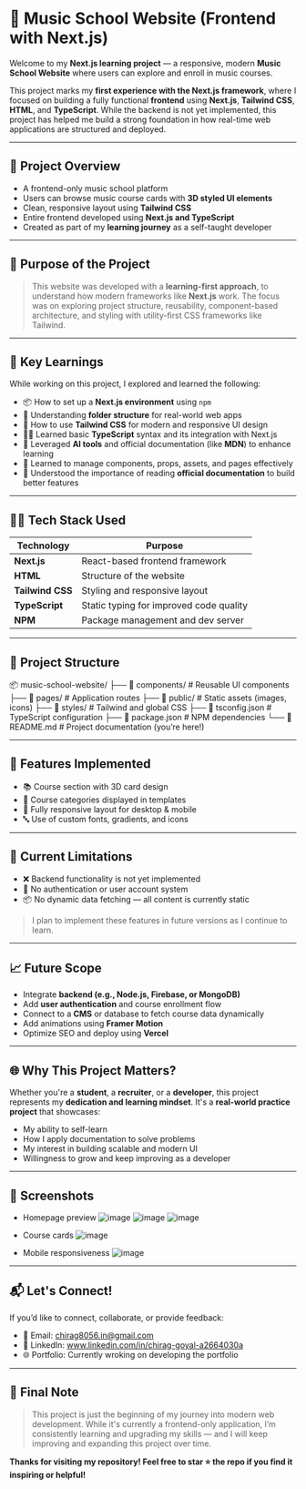 # 🎵 Music School Website (Frontend with Next.js)

Welcome to my **Next.js learning project** — a responsive, modern **Music School Website** where users can explore and enroll in music courses.

This project marks my **first experience with the Next.js framework**, where I focused on building a fully functional **frontend** using **Next.js**, **Tailwind CSS**, **HTML**, and **TypeScript**. While the backend is not yet implemented, this project has helped me build a strong foundation in how real-time web applications are structured and deployed.

---

## 🚀 Project Overview

- A frontend-only music school platform
- Users can browse music course cards with **3D styled UI elements**
- Clean, responsive layout using **Tailwind CSS**
- Entire frontend developed using **Next.js and TypeScript**
- Created as part of my **learning journey** as a self-taught developer

---

## 📌 Purpose of the Project

> This website was developed with a **learning-first approach**, to understand how modern frameworks like **Next.js** work. The focus was on exploring project structure, reusability, component-based architecture, and styling with utility-first CSS frameworks like Tailwind.

---

## 🧠 Key Learnings

While working on this project, I explored and learned the following:

- 📦 How to set up a **Next.js environment** using `npm`
- 🧱 Understanding **folder structure** for real-world web apps
- 🎨 How to use **Tailwind CSS** for modern and responsive UI design
- 🧑‍🎓 Learned basic **TypeScript** syntax and its integration with Next.js
- 🧰 Leveraged **AI tools** and official documentation (like **MDN**) to enhance learning
- 📁 Learned to manage components, props, assets, and pages effectively
- 🧭 Understood the importance of reading **official documentation** to build better features

---

## 🧑‍💻 Tech Stack Used

| Technology     | Purpose                            |
|----------------|------------------------------------|
| **Next.js**    | React-based frontend framework     |
| **HTML**       | Structure of the website           |
| **Tailwind CSS** | Styling and responsive layout   |
| **TypeScript** | Static typing for improved code quality |
| **NPM**        | Package management and dev server |

---

## 📁 Project Structure

📦 music-school-website/ ├── 📁 components/ # Reusable UI components ├── 📁 pages/ # Application routes ├── 📁 public/ # Static assets (images, icons) ├── 📁 styles/ # Tailwind and global CSS ├── 📄 tsconfig.json # TypeScript configuration ├── 📄 package.json # NPM dependencies └── 📄 README.md # Project documentation (you’re here!)

---

## 🎯 Features Implemented

- 📚 Course section with 3D card design
- 🎵 Course categories displayed in templates
- 📱 Fully responsive layout for desktop & mobile
- 🔤 Use of custom fonts, gradients, and icons

---

## 🧩 Current Limitations

- ❌ Backend functionality is not yet implemented
- 🔐 No authentication or user account system
- 📦 No dynamic data fetching — all content is currently static

> I plan to implement these features in future versions as I continue to learn.

---

## 📈 Future Scope

- Integrate **backend (e.g., Node.js, Firebase, or MongoDB)**
- Add **user authentication** and course enrollment flow
- Connect to a **CMS** or database to fetch course data dynamically
- Add animations using **Framer Motion**
- Optimize SEO and deploy using **Vercel**

---

## 🌐 Why This Project Matters?

Whether you're a **student**, a **recruiter**, or a **developer**, this project represents my **dedication and learning mindset**. It's a **real-world practice project** that showcases:

- My ability to self-learn
- How I apply documentation to solve problems
- My interest in building scalable and modern UI
- Willingness to grow and keep improving as a developer

---

## 📸 Screenshots

- Homepage preview
  ![image](https://github.com/user-attachments/assets/39592b6d-459a-4be7-9329-d047b01168cd)
  ![image](https://github.com/user-attachments/assets/0ebd4b1c-c8e1-478a-a587-91afb25b5a43)
  ![image](https://github.com/user-attachments/assets/3eeb5c6b-7b80-4023-b025-2274d28b8bd1)

- Course cards
  ![image](https://github.com/user-attachments/assets/d2381745-aed7-459b-a00d-7cefa3b524fc)

- Mobile responsiveness
  ![image](https://github.com/user-attachments/assets/dc5d1e69-7179-44b3-9b29-462fecc94598)


---

## 📬 Let's Connect!

If you’d like to connect, collaborate, or provide feedback:

- 📧 Email: chirag8056.in@gmail.com
- 💼 LinkedIn: www.linkedin.com/in/chirag-goyal-a2664030a
- 🌐 Portfolio: Currently wroking on developing the portfolio

---

## 🙏 Final Note

> This project is just the beginning of my journey into modern web development. While it's currently a frontend-only application, I’m consistently learning and upgrading my skills — and I will keep improving and expanding this project over time.

**Thanks for visiting my repository! Feel free to star ⭐ the repo if you find it inspiring or helpful!**

